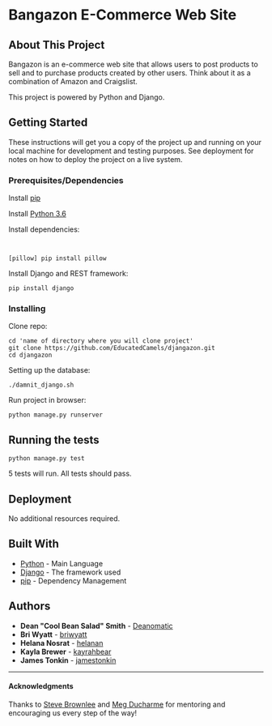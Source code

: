# Bangazon E-Commerce Web Site

## About This Project
Bangazon is an e-commerce web site that allows users to post products to sell and to purchase products created by other users. Think about it as a combination of Amazon and Craigslist. 

This project is powered by Python and Django. 


## Getting Started

These instructions will get you a copy of the project up and running on your local machine for development and testing purposes. See deployment for notes on how to deploy the project on a live system.

### Prerequisites/Dependencies
Install [pip](https://packaging.python.org/installing/)

Install [Python 3.6](https://www.python.org/downloads/)

Install dependencies:
```[SORL] pip install git+https://github.com/mariocesar/sorl-thumbnail.git#egg=sorl-thumbnail


[pillow] pip install pillow
```


Install Django and REST framework:
```
pip install django
```

### Installing
Clone repo:

```
cd 'name of directory where you will clone project'
git clone https://github.com/EducatedCamels/djangazon.git
cd djangazon
```
Setting up the database:
```
./damnit_django.sh 
```
Run project in browser:

```
python manage.py runserver
```

## Running the tests
```
python manage.py test
```
5 tests will run. All tests should pass.

## Deployment
No additional resources required.
## Built With

* [Python](http://www.dropwizard.io/1.0.2/docs/) - Main Language
* [Django](http://www.dropwizard.io/1.0.2/docs/) - The framework used
* [pip](https://maven.apache.org/) - Dependency Management


## Authors

* **Dean "Cool Bean Salad" Smith** - [Deanomatic](https://github.com/Deanomatic)
* **Bri Wyatt** - [briwyatt](https://github.com/briwyatt)
* **Helana Nosrat** - [helanan](https://github.com/helanan)
* **Kayla Brewer** - [kayrahbear](https://github.com/kayrahbear)
* **James Tonkin** - [jamestonkin](https://github.com/jamestonkin)

---
#### Acknowledgments
Thanks to [Steve Brownlee](https://github.com/stevebrownlee) and [Meg Ducharme](https://github.com/megducharme) for mentoring and encouraging us every step of the way!